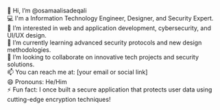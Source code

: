 👋 Hi, I’m @osamaalisadeqali  
💻 I'm a Information Technology Engineer, Designer, and Security Expert.  
👀 I’m interested in web and application development, cybersecurity, and UI/UX design.  
🌱 I’m currently learning advanced security protocols and new design methodologies.  
💞️ I’m looking to collaborate on innovative tech projects and security solutions.  
📫 You can reach me at: [your email or social link]  
😄 Pronouns: He/Him  
⚡ Fun fact: I once built a secure application that protects user data using cutting-edge encryption techniques!
